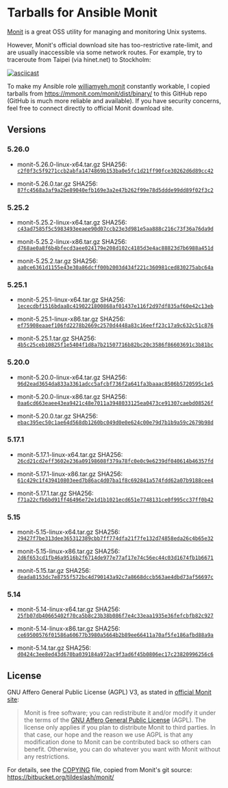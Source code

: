 Tarballs for Ansible Monit
===

[Monit](https://mmonit.com/monit/) is a great OSS utility for managing and monitoring Unix systems.

However, Monit's official download site has too-restrictive rate-limit, and are usually inaccessible via some network routes. For example, try to traceroute from Taipei (via hinet.net) to Stockholm:

[![asciicast](https://asciinema.org/a/23204.png)](https://asciinema.org/a/23204)

To make my Ansible role [williamyeh.monit](https://galaxy.ansible.com/williamyeh/monit/) constantly workable, I copied tarballs from https://mmonit.com/monit/dist/binary/ to this GitHub repo (GitHub is much more reliable and available).  If you have security concerns, feel free to connect directly to official Monit download site.


## Versions

### 5.26.0

- monit-5.26.0-linux-x64.tar.gz
  SHA256: [`c2f0f3c5f9271ccb2abfa1474869b153ba0e5fc1d21ff90fce30262d6d89cc42`](https://mmonit.com/monit/dist/binary/5.26.0/monit-5.26.0-linux-x64.tar.gz.sha256)

- monit-5.26.0.tar.gz
  SHA256: [`87fc4568a3af9a2be89040efb169e3a2e47b262f99e78d5ddde99dd89f02f3c2`](https://mmonit.com/monit/dist/monit-5.26.0.tar.gz.sha256)

### 5.25.2

- monit-5.25.2-linux-x64.tar.gz
  SHA256: [`c43ad7585f5c5983493eeaee90d07ccb23e3d981e5aa888c216c73f36a76da9d`](https://mmonit.com/monit/dist/binary/5.25.2/monit-5.25.2-linux-x64.tar.gz.sha256)

- monit-5.25.2-linux-x86.tar.gz
  SHA256: [`d768ae0a8f6b4bfecd3aee024179e208d102c4185d3e4ac88823d7b6988a451d`](https://mmonit.com/monit/dist/binary/5.25.2/monit-5.25.2-linux-x86.tar.gz.sha256)

- monit-5.25.2.tar.gz
  SHA256: [`aa0ce6361d1155e43e30a86dcff00b2003d434f221c360981ced830275abc64a`](https://mmonit.com/monit/dist/monit-5.25.2.tar.gz.sha256)

### 5.25.1

- monit-5.25.1-linux-x64.tar.gz
  SHA256: [`1ececdbf1516bdaa8c4190221800868af01437e116f2d97df835af60e42c13eb`](https://mmonit.com/monit/dist/binary/5.25.1/monit-5.25.1-linux-x64.tar.gz.sha256)

- monit-5.25.1-linux-x86.tar.gz
  SHA256: [`ef75908eaaef106fd2278b2669c2570d4448a83c16eeff23c17a9c632c51c876`](https://mmonit.com/monit/dist/binary/5.25.1/monit-5.25.1-linux-x86.tar.gz.sha256)

- monit-5.25.1.tar.gz
  SHA256: [`4b5c25ceb10825f1e5404f1d8a7b21507716b82bc20c3586f86603691c3b81bc`](https://mmonit.com/monit/dist/monit-5.25.1.tar.gz.sha256)


### 5.20.0

- monit-5.20.0-linux-x64.tar.gz
  SHA256: [`96d2ead3654da833a3361adcc5afcbf736f2a641fa3baaac8506b5720595c1e5`](https://mmonit.com/monit/dist/binary/5.20.0/monit-5.20.0-linux-x64.tar.gz.sha256)

- monit-5.20.0-linux-x86.tar.gz
  SHA256: [`0aa6cd663eaee43ea9421c48e7011a3948033125ea0473ce91307caebd08526f`](https://mmonit.com/monit/dist/binary/5.20.0/monit-5.20.0-linux-x86.tar.gz.sha256)

- monit-5.20.0.tar.gz
  SHA256: [`ebac395ec50c1ae64d568db1260bc049d0e0e624c00e79d7b1b9a59c2679b98d`](https://mmonit.com/monit/dist/monit-5.20.0.tar.gz.sha256)


### 5.17.1

- monit-5.17.1-linux-x64.tar.gz
  SHA256: [`26cd21cd2eff3602e236a09198608f379a78fc0e0c9e6239df040614b46357fd`](https://mmonit.com/monit/dist/binary/5.17.1/monit-5.17.1-linux-x64.tar.gz.sha256)

- monit-5.17.1-linux-x86.tar.gz
  SHA256: [`61c429c1f439410803eed7b86ac4d07ba1f8c692841a574fdd62a07b9188cee4`](https://mmonit.com/monit/dist/binary/5.17.1/monit-5.17.1-linux-x86.tar.gz.sha256)

- monit-5.17.1.tar.gz
  SHA256: [`f71a22cfb6bd91ff46496e72e1d1b1021ecd651e7748131ce0f995cc37ff0b42`](https://mmonit.com/monit/dist/monit-5.17.1.tar.gz.sha256)


### 5.15

- monit-5.15-linux-x64.tar.gz
  SHA256: [`29427f7be313dee365312389cbb7ff774dfa21f7fe132d74858eda26c4b65e32`](https://mmonit.com/monit/dist/binary/5.15/monit-5.15-linux-x64.tar.gz.sha256)

- monit-5.15-linux-x86.tar.gz
  SHA256: [`2d6f653cd1fb46a9516b2f6714de977e77af17e74c56ec44c03d1674fb1b6671`](https://mmonit.com/monit/dist/binary/5.15/monit-5.15-linux-x86.tar.gz.sha256)

- monit-5.15.tar.gz
  SHA256: [`deada8153dc7e8755f572bc4d790143a92c7a8668dccb563ae4dbd73af56697c`](https://mmonit.com/monit/dist/monit-5.15.tar.gz.sha256)


### 5.14

- monit-5.14-linux-x64.tar.gz
  SHA256: [`25fb07db40665402f70ca5b8c23b38b086f7e4c33eaa1935e36fefcbfb82c927`](https://mmonit.com/monit/dist/binary/5.14/monit-5.14-linux-x64.tar.gz.sha256)

- monit-5.14-linux-x86.tar.gz
  SHA256: [`ce69500576f01586a60677b3980a5664b2b89ee66411a70af5fe186afbd88a9a`](https://mmonit.com/monit/dist/binary/5.14/monit-5.14-linux-x86.tar.gz.sha256)

- monit-5.14.tar.gz
  SHA256: [`d0424c3ee8ed43d670ba039184a972ac9f3ad6f45b0806ec17c23820996256c6`](https://mmonit.com/monit/dist/monit-5.14.tar.gz.sha256)


## License

GNU Affero General Public License (AGPL) V3, as stated in [official Monit site](https://mmonit.com/monit/):

> Monit is free software; you can redistribute it and/or modify it under the terms of the [GNU Affero General Public License](http://www.gnu.org/licenses/agpl.html) (AGPL). The license only applies if you plan to distribute Monit to third parties. In that case, our hope and the reason we use AGPL is that any modification done to Monit can be contributed back so others can benefit. Otherwise, you can do whatever you want with Monit without any restrictions.

For details, see the [COPYING](./COPYING) file, copied from Monit's git source: https://bitbucket.org/tildeslash/monit/
